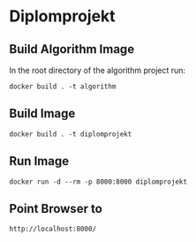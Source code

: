 # Diplomprojekt

## Build Algorithm Image
In the root directory of the algorithm project run:
```
docker build . -t algorithm
```

## Build Image
```
docker build . -t diplomprojekt
```

## Run Image
```
docker run -d --rm -p 8000:8000 diplomprojekt
```

## Point Browser to
```
http://localhost:8000/
```
